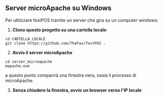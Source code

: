 ## Server microApache su Windows
Per utilizzare festPOS tramite un server che gira su un computer windows:

1) **Clono questo progetto su una cartella locale**:
```
cd CARTELLA_LOCALE
git clone https://github.com/TheFax/festPOS .
```

2) **Avvio il server microApache**
```
cd server_microapache
mapache.exe
```
a questo punto comparirà una finestra nera, ossia il processo di microApache.

3) **Senza chiudere la finestra, avvio un browser verso l'IP locale**